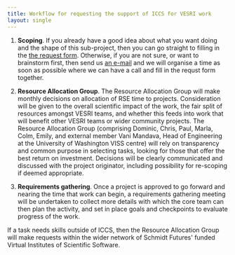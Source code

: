 ```yaml
---
title: Workflow for requesting the support of ICCS for VESRI work
layout: single
---
```


1. __Scoping__. If you already have a good idea about what you want doing and the shape
of this sub-project, then you can go straight to filling in the [the request form](https://docs.google.com/forms/d/e/1FAIpQLSdEZqvd9rLbLPTkDW5vNbGO53c2m4cst-nQ3HDkQ6Nmo1vB7A/viewform?usp=sf_link).
Otherwise, if you are not sure, or want to brainstorm first, then send us [an e-mail](mailto:iccs@maths.cam.ac.uk) and we will organise a time
  as soon as possible where we can have a call and fill in the requst form together.

2. __Resource Allocation Group__. The Resource Allocation Group will make monthly decisions on allocation of RSE time to projects.
Consideration will be given to the overall scientific impact of the work, the fair split of resources amongst VESRI teams,
and whether this feeds into work that will benefit other VESRI teams or wider community projects.
The Resource Allocation Group (comprising Dominic, Chris, Paul, Marla, Colm, Emily, and external member Vani Mandava,
Head of Engineering at the University of Washington VISS centre) will rely on transparency and common purpose in selecting tasks, 
looking for those that offer the best return on investment. Decisions will be clearly communicated and discussed with the project originator, including possibility for re-scoping if deemed appropriate.

3. __Requirements gathering__. Once a project is approved to go forward and nearing the time that work can begin, a requirements gathering meeting will be undertaken to collect more details with which the core team can then plan the activity, and set in place goals and checkpoints to evaluate progress of the work.


If a task needs skills outside of ICCS, then the Resource Allocation Group will make requests within the wider network of Schmidt Futures' funded Virtual Institutes of Scientific Software. 
